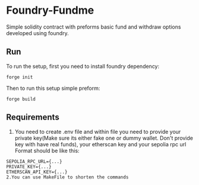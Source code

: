 # Foundry-Fundme

Simple solidity contract with preforms basic fund and withdraw options developed using foundry.

## Run

To run the setup, first you need to install foundry dependency:

```
forge init
```
Then to run this setup simple preform:
```
forge build
```
## Requirements
1. You need to create .env file and within file you need to provide your private key(Make sure its either fake one or dummy wallet. Don't provide key with have real funds), your etherscan key and your sepolia rpc url
Format should be like this:
```
SEPOLIA_RPC_URL={...}
PRIVATE_KEY={...}
ETHERSCAN_API_KEY={...}
2.You can use MakeFile to shorten the commands